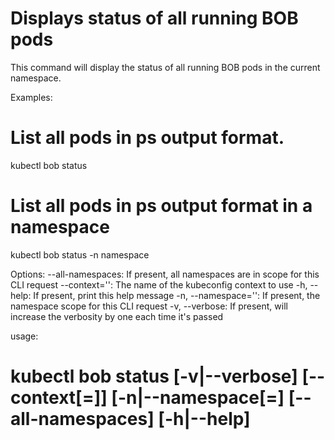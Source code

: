 # Displays status of all running BOB pods

This command will display the status of all running BOB pods in the current namespace.

Examples:
  # List all pods in ps output format.
  kubectl bob status
  
  # List all pods in ps output format in a namespace
  kubectl bob status  -n namespace

Options:
    --all-namespaces: If present, all namespaces are in scope for this CLI request
    --context='': The name of the kubeconfig context to use
-h, --help: If present, print this help message
-n, --namespace='': If present, the namespace scope for this CLI request
-v, --verbose: If present, will increase the verbosity by one each time it's passed
  
usage:
  #  kubectl bob status  [-v|--verbose] [--context[=]<value>] [-n|--namespace[=]<value> [--all-namespaces] [-h|--help]
<!--stackedit_data:
eyJoaXN0b3J5IjpbMjAyMDc4OTgyOV19
-->